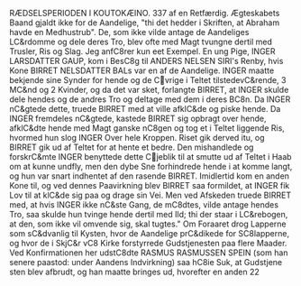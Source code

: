 RÆDSELSPERIODEN I KOUTOKÆINO.                               337
af en Retfærdig. Ægteskabets Baand gjaldt ikke for de Aandelige, "thi det hedder i Skriften, at Abraham havde en Medhustrub". De, som ikke vilde antage de Aandeliges LC&rdomme og dele deres Tro, blev ofte med Magt tvungne dertil med Trusler, Ris og Slag. Jeg anfC8rer kun eet Exempel. En ung Pige, INGER LARSDATTER GAUP, kom i BesC8g til ANDERS NELSEN SIRI's Renby, hvis Kone BIRRET NELSDATTER BALs var en af de Aandelige. INGER maatte bekjende sine Synder for hende og de Cvrige i Teltet tilstedevC&rende, 3 MC&nd og 2 Kvinder, og da det var sket, forlangte BIRRET, at INGER skulde dele hendes og de andres Tro og deltage med dem i deres BC8n. Da INGER nC&gtede dette, truede BIRRET med at ville afklC&de og piske hende. Da INGER fremdeles nC&gtede, kastede BIRRET sig opbragt over hende, afklC&dte hende med Magt ganske nC8gen og tog et i Teltet liggende Ris, hvormed hun slog INGER Over hele Kroppen. Riset gik derved itu, og BIRRET gik ud af Teltet for at hente et bedre. Den mishandlede og forskrC&mte INGER benyttede dette Cjeblik til at smutte ud af Teltet i Haab om at kunne undfly, men den dybe Sne forhindrede hende i at komme langt, og hun var snart indhentet af den rasende BIRRET. Imidlertid kom en anden Kone til, og ved dennes Paavirkning blev BIRRET saa formildet, at INGER fik Lov til at klC&de sig paa og drage sin Vei. Men ved Afskeden truede BIRRET med, at hvis INGER ikke nC&ste Gang, de mC8dtes, vilde antage hendes Tro, saa skulde hun tvinge hende dertil med Ild; thi der staar i LC&rebogen, at den, som ikke vil omvende sig, skal tugtes." Om Foraaret drog Lapperne som sC&dvanlig til Kysten, hvor de Aandelige prC&dikede for SC8lapperne, og hvor de i SkjC&r vC8 Kirke forstyrrede Gudstjenesten paa flere Maader. Ved Konfirmationen her udstC8dte RASMUS RASMUSSEN SPEIN (som han senere paastod: under Aandens Indvirkning) saa hC8ie Suk, at Gudstjene
sten blev afbrudt, og han maatte bringes ud, hvorefter en anden 22

